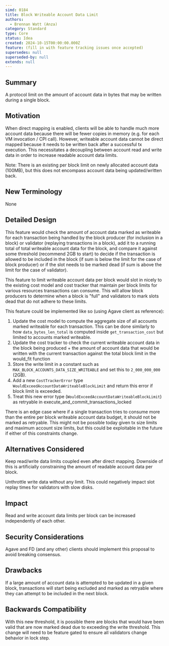 ```yaml
---
simd: 0184
title: Block Writeable Account Data Limit
authors:
  - Brennan Watt (Anza)
category: Standard
type: Core
status: Idea
created: 2024-10-15T00:00:00.000Z
feature: (fill in with feature tracking issues once accepted)
supersedes: null
superseded-by: null
extends: null
---
```


## Summary

A protocol limit on the amount of account data in bytes that may be written
during a single block.

## Motivation

When direct mapping is enabled, clients will be able to handle much more account
data because there will be fewer copies in memory (e.g. for each VM invocation /
CPI call). However, writeable account data cannot be direct mapped because it
needs to be written back after a successful tx execution. This necessitates a
decoupling between account read and write data in order to increase readable
account data limits.

Note: There is an existing per block limit on newly allocated account data
(100MB), but this does not encompass account data being updated/written back.

## New Terminology

None

## Detailed Design

This feature would check the amount of account data marked as writeable for each
transaction being handled by the block producer (for inclusion in a block) or
validator (replaying transactions in a block), add it to a running total of
total writeable account data for the block, and compare it against some
threshold (recommend 2GB to start) to decide if the transaction is allowed to be
included in the block (if sum is below the limit for the case of block producer)
or if the slot needs to be marked dead (if sum is above the limit for the case
of validator).

This feature to limit writeable account data per block would slot in nicely to
the existing cost model and cost tracker that maintain per block limits for
various resources transactions can consume. This will allow block producers to
determine when a block is "full" and validators to mark slots dead that do not
adhere to these limits.

This feature could be implemented like so (using Agave client as reference):

1. Update the cost model to compute the aggregate size of all accounts marked
  writeable for each transaction. This can be done similarly to how
  `data_bytes_len_total` is computed inside `get_transaction_cost` but limited
  to accounts marked writeable.
2. Update the cost tracker to check the current writeable account data in the
  block being produced + the amount of account data that would be written with
  the current transaction against the total block limit in the would_fit
  function
3. Store the write limit in a constant such as
  `MAX_BLOCK_ACCOUNTS_DATA_SIZE_WRITEABLE` and set this to `2_000_000_000`
  (2GB).
4. Add a new `CostTrackerError` type `WouldExceedAccountDataWriteableBlockLimit`
  and return this error if block limit is exceeded.
5. Treat this new error type (`WouldExceedAccountDataWriteableBlockLimit`) as
  retryable in execute_and_commit_transactions_locked

There is an edge case where if a single transaction tries to consume more than
the entire per block writeable account data budget, it should not be marked as
retryable. This might not be possible today given tx size limits and maximum
account size limits, but this could be exploitable in the future if either of
this constraints change.

## Alternatives Considered

Keep read/write data limits coupled even after direct mapping. Downside of this
is artificially constraining the amount of readable account data per block.

Unthrottle write data without any limit. This could negatively impact slot
replay times for validators with slow disks.

## Impact

Read and write account data limits per block can be increased independently of
each other.

## Security Considerations

Agave and FD (and any other) clients should implement this proposal to avoid
breaking consensus.

## Drawbacks

If a large amount of account data is attempted to be updated in a given block,
transactions will start being excluded and marked as retryable where they can
attempt to be included in the next block.

## Backwards Compatibility

With this new threshold, it is possible there are blocks that would have been
valid that are now marked dead due to exceeding the write threshold. This change
will need to be feature gated to ensure all validators change behavior in lock
step.
